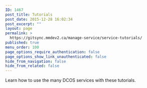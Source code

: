 ```yaml
---
ID: 1467
post_title: Tutorials
post_date: 2015-12-28 16:02:34
post_excerpt: ""
layout: page
permalink: >
  https://gitsync.mmdev2.ca/manage-service/service-tutorials/
published: true
menu_order: 100
page_options_require_authentication: false
page_options_show_link_unauthenticated: false
hide_from_navigation: false
hide_from_related: false
---
```

Learn how to use the many DCOS services with these tutorials.